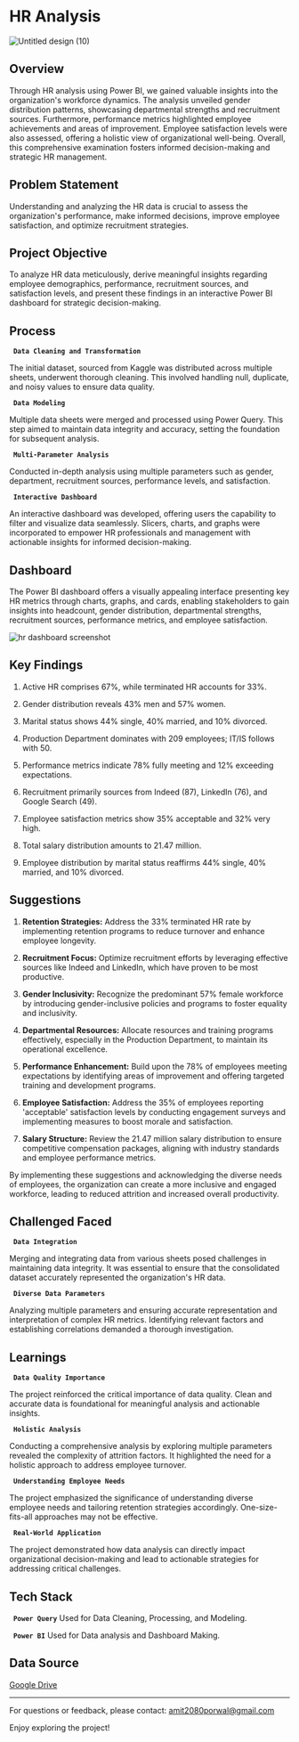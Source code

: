 # HR Analysis
![Untitled design (10)](https://github.com/amit9690/HR-Analysis/assets/129444885/abdd9f7e-6a3b-4afa-b0e3-85b725e6baf6)


## Overview

Through HR analysis using Power BI, we gained valuable insights into the organization's workforce dynamics. The analysis unveiled gender distribution patterns, showcasing departmental strengths and recruitment sources. Furthermore, performance metrics highlighted employee achievements and areas of improvement. Employee satisfaction levels were also assessed, offering a holistic view of organizational well-being. Overall, this comprehensive examination fosters informed decision-making and strategic HR management.

## Problem Statement
Understanding and analyzing the HR data is crucial to assess the organization's performance, make informed decisions, improve employee satisfaction, and optimize recruitment strategies.

## Project Objective
To analyze HR data meticulously, derive meaningful insights regarding employee demographics, performance, recruitment sources, and satisfaction levels, and present these findings in an interactive Power BI dashboard for strategic decision-making.

## Process
<code> <b>Data Cleaning and Transformation</b> </code>

The initial dataset, sourced from Kaggle was distributed across multiple sheets, underwent thorough cleaning. This involved handling null, duplicate, and noisy values to ensure data quality.

<code> <b>Data Modeling</b> </code>

Multiple data sheets were merged and processed using Power Query. This step aimed to maintain data integrity and accuracy, setting the foundation for subsequent analysis.

<code> <b>Multi-Parameter Analysis</b> </code>

Conducted in-depth analysis using multiple parameters such as gender, department, recruitment sources, performance levels, and satisfaction.

<code> <b>Interactive Dashboard</b> </code>

An interactive dashboard was developed, offering users the capability to filter and visualize data seamlessly. Slicers, charts, and graphs were incorporated to empower HR professionals and management with actionable insights for informed decision-making.

## Dashboard
The Power BI dashboard offers a visually appealing interface presenting key HR metrics through charts, graphs, and cards, enabling stakeholders to gain insights into headcount, gender distribution, departmental strengths, recruitment sources, performance metrics, and employee satisfaction.

![hr dashboard screenshot](https://github.com/amit9690/HR-Analysis/assets/129444885/4f44dcfb-813e-4f68-ae4b-88b67c87f443)

## Key Findings

1. Active HR comprises 67%, while terminated HR accounts for 33%.

2. Gender distribution reveals 43% men and 57% women.

3. Marital status shows 44% single, 40% married, and 10% divorced.

4. Production Department dominates with 209 employees; IT/IS follows with 50.

5. Performance metrics indicate 78% fully meeting and 12% exceeding expectations.

6. Recruitment primarily sources from Indeed (87), LinkedIn (76), and Google Search (49).

7. Employee satisfaction metrics show 35% acceptable and 32% very high.

8. Total salary distribution amounts to 21.47 million.

9. Employee distribution by marital status reaffirms 44% single, 40% married, and 10% divorced.

## Suggestions

1. **Retention Strategies:** Address the 33% terminated HR rate by implementing retention programs to reduce turnover and enhance employee longevity.
  
2. **Recruitment Focus:** Optimize recruitment efforts by leveraging effective sources like Indeed and LinkedIn, which have proven to be most productive.
  
3. **Gender Inclusivity:** Recognize the predominant 57% female workforce by introducing gender-inclusive policies and programs to foster equality and inclusivity.
  
4. **Departmental Resources:** Allocate resources and training programs effectively, especially in the Production Department, to maintain its operational excellence.
  
5. **Performance Enhancement:** Build upon the 78% of employees meeting expectations by identifying areas of improvement and offering targeted training and development programs.
  
6. **Employee Satisfaction:** Address the 35% of employees reporting 'acceptable' satisfaction levels by conducting engagement surveys and implementing measures to boost morale and satisfaction.
  
7. **Salary Structure:** Review the 21.47 million salary distribution to ensure competitive compensation packages, aligning with industry standards and employee performance metrics.

By implementing these suggestions and acknowledging the diverse needs of employees, the organization can create a more inclusive and engaged workforce, leading to reduced attrition and increased overall productivity.

## Challenged Faced

<code> <b>Data Integration</b> </code>

Merging and integrating data from various sheets posed challenges in maintaining data integrity. It was essential to ensure that the consolidated dataset accurately represented the organization's HR data.

<code> <b>Diverse Data Parameters</b> </code>

Analyzing multiple parameters and ensuring accurate representation and interpretation of complex HR metrics. Identifying relevant factors and establishing correlations demanded a thorough investigation.

## Learnings

<code> <b>Data Quality Importance</b> </code>

The project reinforced the critical importance of data quality. Clean and accurate data is foundational for meaningful analysis and actionable insights.

<code> <b>Holistic Analysis</b></code>

Conducting a comprehensive analysis by exploring multiple parameters revealed the complexity of attrition factors. It highlighted the need for a holistic approach to address employee turnover.

<code> <b>Understanding Employee Needs</b></code>

The project emphasized the significance of understanding diverse employee needs and tailoring retention strategies accordingly. One-size-fits-all approaches may not be effective.

<code> <b>Real-World Application</b></code>

The project demonstrated how data analysis can directly impact organizational decision-making and lead to actionable strategies for addressing critical challenges.

## Tech Stack

<code> <b>Power Query</b></code> Used for Data Cleaning, Processing, and Modeling.

<code> <b>Power BI</b></code> Used for Data analysis and Dashboard Making.

## Data Source

[Google Drive](https://drive.google.com/file/d/1CR5VpJlsQsmk2WhBl9QwLXn82nzK7w_h/view?usp=sharing)

___


For questions or feedback, please contact: amit2080porwal@gmail.com

Enjoy exploring the project!



















